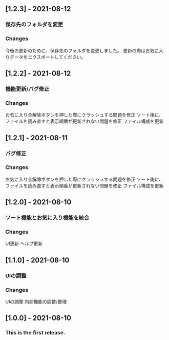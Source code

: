 ## [1.2.3] - 2021-08-12
### 保存先のフォルダを変更
### Changes
今後の更新のために、保存先のフォルダを変更しました。
更新の際はお気に入りデータをエクスポートしてください。

## [1.2.2] - 2021-08-12
### 機能更新/バグ修正
### Changes
お気に入り全解除ボタンを押した際にクラッシュする問題を修正
ソート後に、ファイルを読み直すと表示順番が更新されない問題を修正
ファイル構成を更新

## [1.2.1] - 2021-08-11
### バグ修正
### Changes
お気に入り全解除ボタンを押した際にクラッシュする問題を修正
ソート後に、ファイルを読み直すと表示順番が更新されない問題を修正
ファイル構成を更新

## [1.2.0] - 2021-08-10
### ソート機能とお気に入り機能を統合
### Changes
UI更新
ヘルプ更新

## [1.1.0] - 2021-08-10
### UIの調整
### Changes
UIの調整
内部機能の調整/整理

## [1.0.0] - 2021-08-10
### This is the first release.